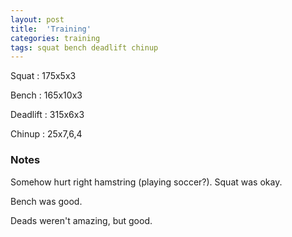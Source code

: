 ```yaml
---
layout: post
title:  'Training'
categories: training
tags: squat bench deadlift chinup
---
```


Squat       :   175x5x3

Bench       :   165x10x3

Deadlift    :   315x6x3

Chinup      :   25x7,6,4

### Notes

Somehow hurt right hamstring (playing soccer?). Squat was okay.

Bench was good.

Deads weren't amazing, but good.
